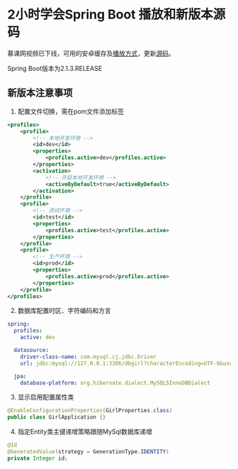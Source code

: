 # 2小时学会Spring Boot 播放和新版本源码

慕课网视频已下线，可用的安卓缓存及[播放方式](<https://github.com/Gitsifu/imooc-sping-boot-liaoshixiong>)，更新[源码](<https://github.com/dalongm/2H-Spring-Boot>)。

Spring Boot版本为2.1.3.RELEASE

## 新版本注意事项

1. 配置文件切换，需在pom文件添加标签
```xml
<profiles>
    <profile>
        <!-- 本地开发环境 -->
        <id>dev</id>
        <properties>
            <profiles.active>dev</profiles.active>
        </properties>
        <activation>
            <!-- 开启本地开发环境 -->
            <activeByDefault>true</activeByDefault>
        </activation>
    </profile>
    <profile>
        <!-- 测试环境 -->
        <id>test</id>
        <properties>
            <profiles.active>test</profiles.active>
        </properties>
    </profile>
    <profile>
        <!-- 生产环境 -->
        <id>prod</id>
        <properties>
            <profiles.active>prod</profiles.active>
        </properties>
    </profile>
</profiles>
```
2. 数据库配置时区、字符编码和方言
```yml
spring:
  profiles:
    active: dev

  datasource:
    driver-class-name: com.mysql.cj.jdbc.Driver
    url: jdbc:mysql://127.0.0.1:3306/dbgirl?characterEncoding=UTF-8&useUnicode=true&allowMultiQueries=true&useSSL=false&serverTimezone=GMT%2B8

  jpa:
    database-platform: org.hibernate.dialect.MySQL5InnoDBDialect
```
3. 显示启用配置属性类
```java
@EnableConfigurationProperties(GirlProperties.class)
public class GirlApplication {}
```
4. 指定Entity类主键递增策略跟随MySql数据库递增
```java
@Id
@GeneratedValue(strategy = GenerationType.IDENTITY)
private Integer id;
```